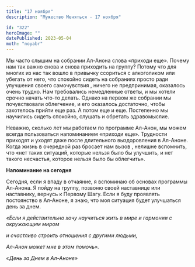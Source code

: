 ```yaml
---
title: "17 ноября"
description: "Мужество Меняться - 17 ноября"

id: "322"
heroImage: ""
datePublished: 2023-05-04
moth: "noyabr"
---
```


Мы часто слышим на собрании Ал-Анона слова «приходи еще». Почему нам так важно
снова и снова приходить на группу? Потому что для многих из нас так вошло в
привычку ссориться с алкоголиком или убегать от него, что спокойно сидеть на
собраниях просто ради улучшения своего самочувствия , ничего не предпринимая,
оказалось очень трудно. Нам требовались немедленные ответы, и мы хотели срочно
начать что-то делать. Однако на первом же собрании мы почувствовали
облегчение, и его оказалось достаточно, чтобы захотелось прийти еще раз. А
потом еще и еще. Постепенно мы научились сидеть спокойно, слушать и обретать
здравомыслие.

Неважно, сколько лет мы работаем по программе Ал-Анон, мы можем всегда
пользоваться напоминанием «приходи еще». Трудности приходят и уходят даже
после длительного выздоровления в Ал-Аноне. Когда жизнь в очередной раз
бросает нам вызов , нелишне вспомнить, что «нет таких ситуаций, которые нельзя
было бы улучшить, и нет такого несчастья, которое нельзя было бы облегчить».

**Напоминание на сегодня**

Сегодня, если я впаду в отчаяние, я вспоминаю об основах программы Ал-Анона. Я
пойду на группу, позвоню своей наставнице или наставнику, вернусь к Первому
Шагу. Если я буду проявлять постоянство в Ал-Аноне, я знаю, что моя ситуация
будет улучшаться день за днем.

_«Если я действительно хочу научиться жить в мире и гармонии с окружающим
миром_

_и счастливо строить отношения с другими людьми,_

_Ал-Анон может мне в этом помочь»._

_«День за Днем в Ал-Аноне»_
